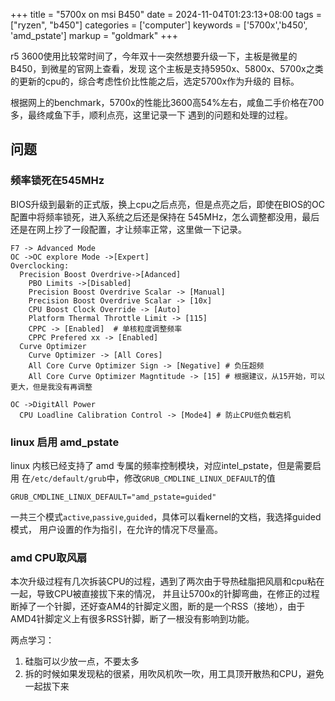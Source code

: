 +++
title = "5700x on msi B450"
date = 2024-11-04T01:23:13+08:00
tags = ["ryzen", "b450"]
categories = ['computer']
keywords = ['5700x','b450', 'amd_pstate']
markup = "goldmark"
+++

r5 3600使用比较常时间了，今年双十一突然想要升级一下，主板是微星的B450，到微星的官网上查看，发现
这个主板是支持5950x、5800x、5700x之类的更新的cpu的，综合考虑性价比性能之后，选定5700x作为升级的
目标。

根据网上的benchmark，5700x的性能比3600高54%左右，咸鱼二手价格在700多，最终咸鱼下手，顺利点亮，这里记录一下
遇到的问题和处理的过程。

## 问题
### 频率锁死在545MHz
BIOS升级到最新的正式版，换上cpu之后点亮，但是点亮之后，即使在BIOS的OC配置中将频率锁死，进入系统之后还是保持在
545MHz，怎么调整都没用，最后还是在网上抄了一段配置，才让频率正常，这里做一下记录。
```text
F7 -> Advanced Mode
OC ->OC explore Mode ->[Expert]
Overclocking:
  Precision Boost Overdrive->[Adanced]
    PBO Limits ->[Disabled]
    Precision Boost Overdrive Scalar -> [Manual]
    Precision Boost Overdrive Scalar -> [10x]
    CPU Boost Clock Override -> [Auto]
    Platform Thermal Throttle Limit -> [115]
    CPPC -> [Enabled]  # 单核粒度调整频率
    CPPC Prefered xx -> [Enabled]
  Curve Optimizer
    Curve Optimizer -> [All Cores]
    All Core Curve Optimizer Sign -> [Negative] # 负压超频
    All Core Curve Optimizer Magntitude -> [15] # 根据建议，从15开始，可以更大，但是我没有再调整

OC ->DigitAll Power
  CPU Loadline Calibration Control -> [Mode4] # 防止CPU低负载宕机
 ```

### linux 启用 amd_pstate

linux 内核已经支持了 amd 专属的频率控制模块，对应intel_pstate，但是需要启用
在`/etc/default/grub`中，修改`GRUB_CMDLINE_LINUX_DEFAULT`的值
```text
GRUB_CMDLINE_LINUX_DEFAULT="amd_pstate=guided"
```
一共三个模式`active`,`passive`,`guided`，具体可以看kernel的文档，我选择guided模式，
用户设置的作为指引，在允许的情况下尽量高。


### amd CPU取风扇

本次升级过程有几次拆装CPU的过程，遇到了两次由于导热硅脂把风扇和cpu粘在一起，导致CPU被直接拔下来的情况，
并且让5700x的针脚弯曲，在修正的过程断掉了一个针脚，还好查AM4的针脚定义图，断的是一个RSS（接地），由于
AMD4针脚定义上有很多RSS针脚，断了一根没有影响到功能。

两点学习：
1. 硅脂可以少放一点，不要太多
2. 拆的时候如果发现粘的很紧，用吹风机吹一吹，用工具顶开散热和CPU，避免一起拔下来

